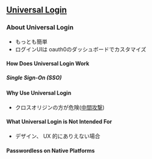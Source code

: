## [Universal Login](https://auth0.com/docs/hosted-pages/login)


### About Universal Login

- もっとも簡単
- ログインUIは oauth0のダッシュボードでカスタマイズ



#### How Does Universal Login Work


##### Single Sign-On (SSO)

#### Why Use Universal Login

- クロスオリジンの方が危険([中間攻撃](https://auth0.com/docs/security/common-threats#man-in-the-middle-mitm-attacks))


#### What Universal Login is Not Intended For

- デザイン、 UX 的にありえない場合


#### Passwordless on Native Platforms
